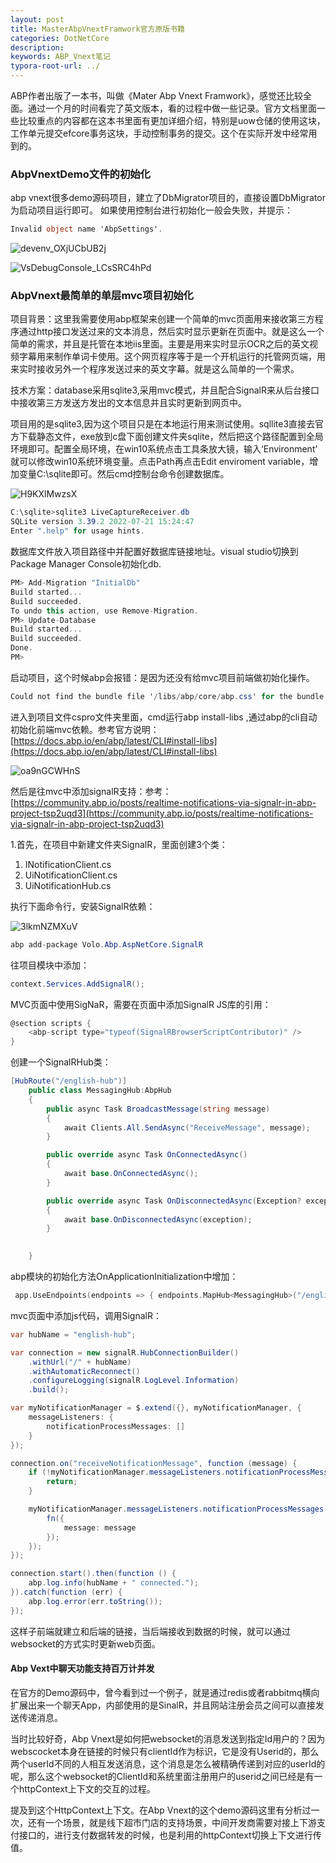 ```yaml
---
layout: post
title: MasterAbpVnextFramwork官方原版书籍
categories: DotNetCore
description: 
keywords: ABP_Vnext笔记
typora-root-url: ../
---
```


ABP作者出版了一本书，叫做《Mater Abp Vnext Framwork》，感觉还比较全面。通过一个月的时间看完了英文版本，看的过程中做一些记录。官方文档里面一些比较重点的内容都在这本书里面有更加详细介绍，特别是uow仓储的使用这块，工作单元提交efcore事务这块，手动控制事务的提交。这个在实际开发中经常用到的。

### AbpVnextDemo文件的初始化

abp vnext很多demo源码项目，建立了DbMigrator项目的，直接设置DbMigrator为启动项目运行即可。 如果使用控制台进行初始化一般会失败，并提示：

````c#
Invalid object name 'AbpSettings'.
````



![devenv_OXjUCbUB2j](/images/posts/devenv_OXjUCbUB2j.png)

![VsDebugConsole_LCsSRC4hPd](/images/posts/VsDebugConsole_LCsSRC4hPd.png)

### AbpVnext最简单的单层mvc项目初始化

项目背景：这里我需要使用abp框架来创建一个简单的mvc页面用来接收第三方程序通过http接口发送过来的文本消息，然后实时显示更新在页面中。就是这么一个简单的需求，并且是托管在本地iis里面。主要是用来实时显示OCR之后的英文视频字幕用来制作单词卡使用。这个网页程序等于是一个开机运行的托管网页端，用来实时接收另外一个程序发送过来的英文字幕。就是这么简单的一个需求。

技术方案：database采用sqlite3,采用mvc模式，并且配合SignalR来从后台接口中接收第三方发送方发出的文本信息并且实时更新到网页中。

项目用的是sqlite3,因为这个项目只是在本地运行用来测试使用。sqllite3直接去官方下载静态文件，exe放到c盘下面创建文件夹sqlite，然后把这个路径配置到全局环境即可。配置全局环境，在win10系统点击工具条放大镜，输入‘Environment’ 就可以修改win10系统环境变量。点击Path再点击Edit enviroment variable，增加变量C:\sqlite即可。然后cmd控制台命令创建数据库。

![H9KXlMwzsX](/images/posts/H9KXlMwzsX.png)

````c#
C:\sqlite>sqlite3 LiveCaptureReceiver.db
SQLite version 3.39.2 2022-07-21 15:24:47
Enter ".help" for usage hints.
````

数据库文件放入项目路径中并配置好数据库链接地址。visual studio切换到Package Manager Console初始化db.

````c#
PM> Add-Migration "InitialDb"
Build started...
Build succeeded.
To undo this action, use Remove-Migration.
PM> Update-Database
Build started...
Build succeeded.
Done.
PM> 
````

启动项目，这个时候abp会报错：是因为还没有给mvc项目前端做初始化操作。

````c#
Could not find the bundle file '/libs/abp/core/abp.css' for the bundle 'Basic.Global'!
````

进入到项目文件cspro文件夹里面，cmd运行abp install-libs  ,通过abp的cli自动初始化前端mvc依赖。参考官方说明：[https://docs.abp.io/en/abp/latest/CLI#install-libs](https://docs.abp.io/en/abp/latest/CLI#install-libs)

![oa9nGCWHnS](/images/posts/oa9nGCWHnS.png)

然后是往mvc中添加signalR支持：参考：[https://community.abp.io/posts/realtime-notifications-via-signalr-in-abp-project-tsp2uqd3](https://community.abp.io/posts/realtime-notifications-via-signalr-in-abp-project-tsp2uqd3)

1.首先，在项目中新建文件夹SignalR，里面创建3个类：

1. INotificationClient.cs
2. UiNotificationClient.cs
3. UiNotificationHub.cs

执行下面命令行，安装SignalR依赖：

![3lkmNZMXuV](/images/posts/3lkmNZMXuV.png)

````c#
abp add-package Volo.Abp.AspNetCore.SignalR
````



往项目模块中添加：

````c#
context.Services.AddSignalR();
````



MVC页面中使用SigNaR，需要在页面中添加SignalR JS库的引用：

````c#
@section scripts {
    <abp-script type="typeof(SignalRBrowserScriptContributor)" />
}
````

创建一个SignalRHub类：

````c#
[HubRoute("/english-hub")]
    public class MessagingHub:AbpHub
    {
        public async Task BroadcastMessage(string message)
        {
            await Clients.All.SendAsync("ReceiveMessage", message);
        }

        public override async Task OnConnectedAsync()
        {
            await base.OnConnectedAsync();
        }

        public override async Task OnDisconnectedAsync(Exception? exception)
        {
            await base.OnDisconnectedAsync(exception);
        }

        
    }
````

abp模块的初始化方法OnApplicationInitialization中增加：

````c
 app.UseEndpoints(endpoints => { endpoints.MapHub<MessagingHub>("/english-hub"); });
````

mvc页面中添加js代码，调用SignalR：

````c#
var hubName = "english-hub";

var connection = new signalR.HubConnectionBuilder()
    .withUrl("/" + hubName)
    .withAutomaticReconnect()
    .configureLogging(signalR.LogLevel.Information)
    .build();

var myNotificationManager = $.extend({}, myNotificationManager, {
    messageListeners: {
        notificationProcessMessages: []
    }
});

connection.on("receiveNotificationMessage", function (message) {
    if (!myNotificationManager.messageListeners.notificationProcessMessages) {
        return;
    }

    myNotificationManager.messageListeners.notificationProcessMessages.forEach(function (fn) {
        fn({
            message: message
        });
    });
});

connection.start().then(function () {
    abp.log.info(hubName + " connected.");
}).catch(function (err) {
    abp.log.error(err.toString());
});
````

这样子前端就建立和后端的链接，当后端接收到数据的时候，就可以通过websocket的方式实时更新web页面。

#### Abp Vext中聊天功能支持百万计并发

在官方的Demo源码中，曾今看到过一个例子，就是通过redis或者rabbitmq横向扩展出来一个聊天App，内部使用的是SinalR，并且网站注册会员之间可以直接发送传递消息。

当时比较好奇，Abp Vnext是如何把websocket的消息发送到指定Id用户的？因为webscocket本身在链接的时候只有clientId作为标识，它是没有Userid的，那么两个userId不同的人相互发送消息，这个消息是怎么被精确传递到对应的userId的呢，那么这个websocket的ClientId和系统里面注册用户的userid之间已经是有一个httpContext上下文的交互的过程。

提及到这个HttpContext上下文。在Abp Vnext的这个demo源码这里有分析过一次，还有一个场景，就是线下超市门店的支持场景，中间开发商需要对接上下游支付接口的，进行支付数据转发的时候，也是利用的httpContext切换上下文进行传值。







